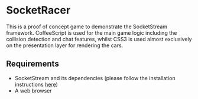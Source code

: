 SocketRacer
===

This is a proof of concept game to demonstrate the SocketStream framework. CoffeeScript is used for the main game logic including the collision detection and chat features, whilst CSS3 is used almost exclusively on the presentation layer for rendering the cars. 


Requirements
---

- SocketStream and its dependencies (please follow the installation instructions [here](https://github.com/socketstream/socketstream/blob/master/INSTALL.md))
- A web browser

